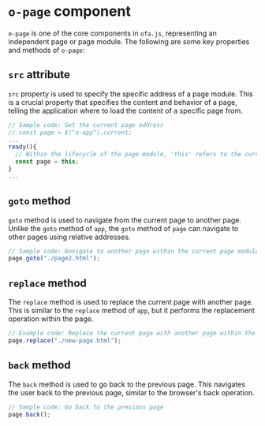 # `o-page` component

`o-page` is one of the core components in `ofa.js`, representing an independent page or page module. The following are some key properties and methods of `o-page`:

## `src` attribute

`src` property is used to specify the specific address of a page module. This is a crucial property that specifies the content and behavior of a page, telling the application where to load the content of a specific page from.

```javascript
// Sample code: Get the current page address
// const page = $("o-app").current;
...
ready(){
  // Within the lifecycle of the page module, 'this' refers to the current page module itself;
  const page = this;
}
...
```

## `goto` method

`goto` method is used to navigate from the current page to another page. Unlike the `goto` method of `app`, the `goto` method of `page` can navigate to other pages using relative addresses.

```javascript
// Sample code: Navigate to another page within the current page module
page.goto("./page2.html");
```

## `replace` method

The `replace` method is used to replace the current page with another page. This is similar to the `replace` method of `app`, but it performs the replacement operation within the page.

```javascript
// Example code: Replace the current page with another page within the current page module
page.replace("./new-page.html");
```

## `back` method

The `back` method is used to go back to the previous page. This navigates the user back to the previous page, similar to the browser's back operation.

```javascript
// Sample code: Go back to the previous page
page.back();
```